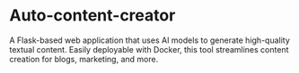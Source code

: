 # Auto-content-creator
A Flask-based web application that uses AI models to generate high-quality textual content. Easily deployable with Docker, this tool streamlines content creation for blogs, marketing, and more.
